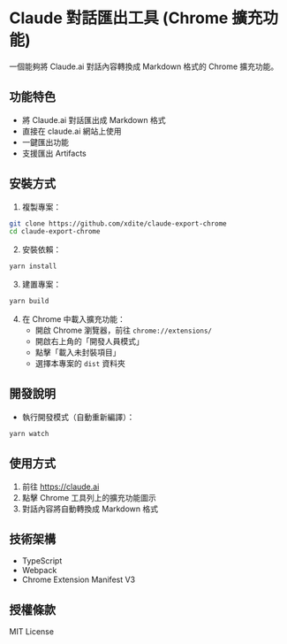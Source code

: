 # Claude 對話匯出工具 (Chrome 擴充功能)

一個能夠將 Claude.ai 對話內容轉換成 Markdown 格式的 Chrome 擴充功能。

## 功能特色

- 將 Claude.ai 對話匯出成 Markdown 格式
- 直接在 claude.ai 網站上使用
- 一鍵匯出功能
- 支援匯出 Artifacts

## 安裝方式

1. 複製專案：
```bash
git clone https://github.com/xdite/claude-export-chrome
cd claude-export-chrome
```

2. 安裝依賴：
```bash
yarn install
```

3. 建置專案：
```bash
yarn build
```

4. 在 Chrome 中載入擴充功能：
   - 開啟 Chrome 瀏覽器，前往 `chrome://extensions/`
   - 開啟右上角的「開發人員模式」
   - 點擊「載入未封裝項目」
   - 選擇本專案的 `dist` 資料夾

## 開發說明

- 執行開發模式（自動重新編譯）：
```bash
yarn watch
```

## 使用方式

1. 前往 https://claude.ai
2. 點擊 Chrome 工具列上的擴充功能圖示
3. 對話內容將自動轉換成 Markdown 格式

## 技術架構

- TypeScript
- Webpack
- Chrome Extension Manifest V3

## 授權條款

MIT License 